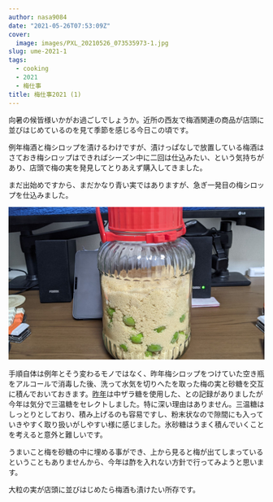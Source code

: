 ```yaml
---
author: nasa9084
date: "2021-05-26T07:53:09Z"
cover:
  image: images/PXL_20210526_073535973-1.jpg
slug: ume-2021-1
tags:
  - cooking
  - 2021
  - 梅仕事
title: 梅仕事2021 (1)
---
```



向暑の候皆様いかがお過ごしでしょうか。近所の西友で梅酒関連の商品が店頭に並びはじめているのを見て季節を感じる今日この頃です。

例年梅酒と梅シロップを漬けるわけですが、漬けっぱなしで放置している梅酒はさておき梅シロップはできればシーズン中に二回は仕込みたい、という気持ちがあり、店頭で梅の実を発見してとりあえず購入してきました。

まだ出始めですから、まだかなり青い実ではありますが、急ぎ一発目の梅シロップを仕込みました。

![](images/PXL_20210526_073535973.jpg)

手順自体は例年とそう変わるモノではなく、昨年梅シロップをつけていた空き瓶をアルコールで消毒した後、洗って水気を切りへたを取った梅の実と砂糖を交互に積んでおいておきます。[昨年](/ume-2020/)は中ザラ糖を使用した、との記録がありましたが今年は気分で三温糖をセレクトしました。特に深い理由はありません。三温糖はしっとりとしており、積み上げるのも容易ですし、粉末状なので隙間にも入っていきやすく取り扱いがしやすい様に感じました。氷砂糖はうまく積んでいくことを考えると意外と難しいです。

うまいこと梅を砂糖の中に埋める事ができ、上から見ると梅が出てしまっているということもありませんから、今年は酢を入れない方針で行ってみようと思います。

大粒の実が店頭に並びはじめたら梅酒も漬けたい所存です。



